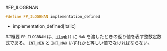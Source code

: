 #FP_ILOGBNAN
```cpp
#define FP_ILOGBNAN implementation_defined
```
* implementation_defined[italic]

##概要
`FP_ILOGBNAN` は、[`ilogb`](/reference/cmath/ilogb.md)`()` に `NaN` を渡したときの返り値を表す整数定数式である。
[`INT_MIN`](/reference/climits/int_min.md) と [`INT_MAX`](/reference/climits/int_max.md) いずれかと等しい値でなければならない。
